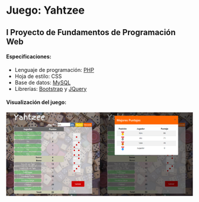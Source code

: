 # Juego: Yahtzee
## I Proyecto de Fundamentos de Programación Web

#### Especificaciones:
* Lenguaje de programación: [PHP](http://www.php.net/) 
* Hoja de estilo: CSS
* Base de datos: [MySQL](https://www.mysql.com/)
* Librerías: [Bootstrap](https://getbootstrap.com/) y [JQuery](https://jquery.com/)

#### Visualización del juego:
<img src="imagenes/juego.png">
